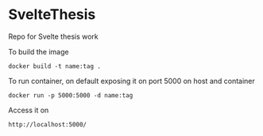# SvelteThesis
Repo for Svelte thesis work

To build the image

`docker build -t name:tag .`

To run container, on default exposing it on port 5000 on host and container

`docker run -p 5000:5000 -d name:tag`

Access it on

`http://localhost:5000/`
